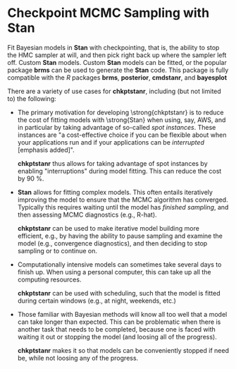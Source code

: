 # Checkpoint MCMC Sampling with Stan

Fit Bayesian models in **Stan** with checkpointing, that is, the ability to stop 
the HMC sampler at will, and then pick right back up where the sampler left off. 
Custom **Stan** models.  Custom **Stan** models
can be fitted, or the popular package **brms**
can be used to generate the **Stan** code. This package is fully compatible with the 
*R* packages **brms**, **posterior**, **cmdstanr**, and **bayesplot**

There are a variety of use cases for **chkptstanr**, 
including (but not limited to) the following:

* The primary motivation for developing  \strong{chkptstanr} is to
  reduce the cost of fitting models with \strong{Stan} when using, say, AWS,
  and in particular by taking advantage of so-called *spot instances*. 
  These instances are "a cost-effective choice if you can be flexible about 
  when your applications run and if your applications can be 
  *interrupted* [emphasis added]".
  
  **chkptstanr** thus allows for taking advantage of spot instances by 
  enabling "interruptions" during model fitting. This can reduce the cost
  by 90 %.
  
* **Stan** allows for fitting complex models. This often entails 
  iteratively improving the model to ensure that the MCMC algorithm
  has converged. Typically this requires waiting until the model has 
  *finished sampling*, and then assessing MCMC diagnostics (e.g., R-hat).
  
  **chkptstanr** can be used to make iterative model building more  
  efficient, e.g., by having the ability to pause sampling and examine the model 
  (e.g., convergence diagnostics), and then deciding to stop sampling or to continue on.
  

* Computationally intensive models can sometimes take several days to 
  finish up. When using a personal computer, this can take up all 
  the computing resources.
  
  **chkptstanr** can be used with scheduling, such that the model is fitted 
  during certain windows (e.g., at night, weekends, etc.)

* Those familiar with Bayesian methods will know all too well that a model can take 
  longer than expected. This can be problematic when there is another task
  that needs to be completed, because one is faced with
  waiting it out or stopping the model (and loosing all of the progress).
  
  **chkptstanr** makes it so that models can be conveniently stopped 
  if need be, while not loosing any of the progress.
